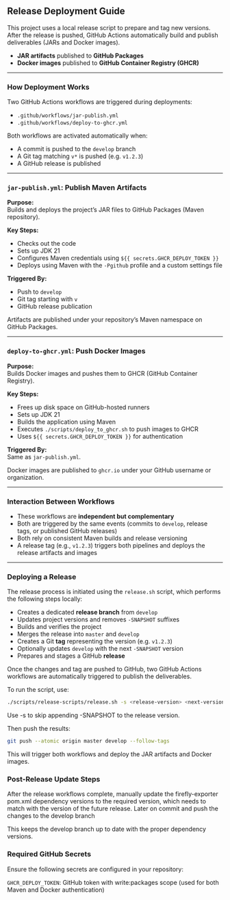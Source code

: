 ##  Release Deployment Guide

This project uses a local release script to prepare and tag new versions. 
After the release is pushed, GitHub Actions automatically build and publish deliverables (JARs and Docker images).

-  **JAR artifacts** published to **GitHub Packages**
-  **Docker images** published to **GitHub Container Registry (GHCR)**

---

###  How Deployment Works

Two GitHub Actions workflows are triggered during deployments:

- `.github/workflows/jar-publish.yml`
- `.github/workflows/deploy-to-ghcr.yml`

Both workflows are activated automatically when:

- A commit is pushed to the `develop` branch
- A Git tag matching `v*` is pushed (e.g. `v1.2.3`)
- A GitHub release is published

---

###  `jar-publish.yml`: Publish Maven Artifacts

**Purpose:**  
Builds and deploys the project’s JAR files to GitHub Packages (Maven repository).

**Key Steps:**
- Checks out the code
- Sets up JDK 21
- Configures Maven credentials using `${{ secrets.GHCR_DEPLOY_TOKEN }}`
- Deploys using Maven with the `-Pgithub` profile and a custom settings file

**Triggered By:**
- Push to `develop`
- Git tag starting with `v`
- GitHub release publication

Artifacts are published under your repository’s Maven namespace on GitHub Packages.

---

### `deploy-to-ghcr.yml`: Push Docker Images

**Purpose:**  
Builds Docker images and pushes them to GHCR (GitHub Container Registry).

**Key Steps:**
- Frees up disk space on GitHub-hosted runners
- Sets up JDK 21
- Builds the application using Maven
- Executes `./scripts/deploy_to_ghcr.sh` to push images to GHCR
- Uses `${{ secrets.GHCR_DEPLOY_TOKEN }}` for authentication

**Triggered By:**  
Same as `jar-publish.yml`.

Docker images are published to `ghcr.io` under your GitHub username or organization.

---

###  Interaction Between Workflows

- These workflows are **independent but complementary**
- Both are triggered by the same events (commits to `develop`, release tags, or published GitHub releases)
- Both rely on consistent Maven builds and release versioning
- A release tag (e.g., `v1.2.3`) triggers both pipelines and deploys the release artifacts and images

---

###  Deploying a Release

The release process is initiated using the `release.sh` script, which performs the following steps locally:

- Creates a dedicated **release branch** from `develop`
- Updates project versions and removes `-SNAPSHOT` suffixes
- Builds and verifies the project
- Merges the release into `master` and `develop`
- Creates a Git **tag** representing the version (e.g. `v1.2.3`)
- Optionally updates `develop` with the next `-SNAPSHOT` version
- Prepares and stages a GitHub **release**

Once the changes and tag are pushed to GitHub, two GitHub Actions workflows are automatically triggered to publish the deliverables.

To run the script, use:

   ```bash
   ./scripts/release-scripts/release.sh -s <release-version> <next-version>
   ```
Use -s to skip appending -SNAPSHOT to the release version.


Then push the results:
   ```bash
   git push --atomic origin master develop --follow-tags
   ```
This will trigger both workflows and deploy the JAR artifacts and Docker images.

###   Post-Release Update Steps
After the release workflows complete, manually update the firefly-exporter pom.xml dependency versions to the required version, which needs to match with the version of the future release.
Later on commit and push the changes to the develop branch

This keeps the develop branch up to date with the proper dependency versions.

###  Required GitHub Secrets
Ensure the following secrets are configured in your repository:

`GHCR_DEPLOY_TOKEN`: GitHub token with write:packages scope (used for both Maven and Docker authentication)

